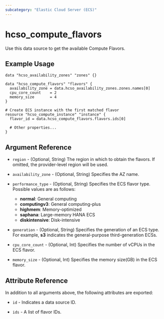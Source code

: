 ```yaml
---
subcategory: "Elastic Cloud Server (ECS)"
---
```


# hcso_compute_flavors

Use this data source to get the available Compute Flavors.

## Example Usage

```hcl
data "hcso_availability_zones" "zones" {}

data "hcso_compute_flavors" "flavors" {
  availability_zone = data.hcso_availability_zones.zones.names[0]
  cpu_core_count    = 2
  memory_size       = 4
}

# Create ECS instance with the first matched flavor
resource "hcso_compute_instance" "instance" {
  flavor_id = data.hcso_compute_flavors.flavors.ids[0]

  # Other properties...
}
```

## Argument Reference

* `region` - (Optional, String) The region in which to obtain the flavors.
  If omitted, the provider-level region will be used.

* `availability_zone` - (Optional, String) Specifies the AZ name.

* `performance_type` - (Optional, String) Specifies the ECS flavor type. Possible values are as follows:
  + **normal**: General computing
  + **computingv3**: General computing-plus
  + **highmem**: Memory-optimized
  + **saphana**: Large-memory HANA ECS
  + **diskintensive**: Disk-intensive

* `generation` - (Optional, String) Specifies the generation of an ECS type. For example, **s3** indicates
  the general-purpose third-generation ECSs.

* `cpu_core_count` - (Optional, Int) Specifies the number of vCPUs in the ECS flavor.

* `memory_size` - (Optional, Int) Specifies the memory size(GB) in the ECS flavor.

## Attribute Reference

In addition to all arguments above, the following attributes are exported:

* `id` - Indicates a data source ID.

* `ids` - A list of flavor IDs.
